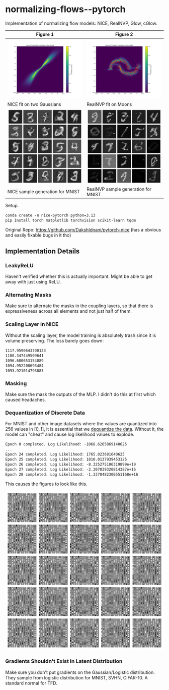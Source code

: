 # normalizing-flows--pytorch

Implementation of normalizing flow models: NICE, RealNVP, Glow, cGlow.

| Figure 1 | Figure 2 |
|----------|----------|
| ![image](fig/readme/two_gaussians.png) | ![image](fig/readme/moons.png) | 
| NICE fit on two Gaussians | RealNVP fit on Moons |
| ![image](fig/readme/nice_mnist.png) | ![image](fig/readme/realnvp_mnist.png) |
| NICE sample generation for MNIST | RealNVP sample generation for MNIST |

Setup. 
```
conda create -n nice-pytorch python=3.13
pip install torch matplotlib torchvision scikit-learn tqdm
``` 

Original Repo: https://github.com/DakshIdnani/pytorch-nice (has a obvious and easily fixable bugs in it tho)

## Implementation Details

### LeakyReLU 

   Haven't verified whether this is actually important. Might be able to get away with just using ReLU. 

### Alternating Masks 

   Make sure to alternate the masks in the coupling layers, so that there is expressiveness across all elements and not just half of them. 

### Scaling Layer in NICE

   Without the scaling layer, the model training is absolutely trash since it is volume preserving. The loss barely goes down: 
   ```
   1117.9590643700133
   1100.347449509641
   1096.680653154089
   1094.952208693484
   1093.921014793883
   ```

### Masking 

   Make sure the mask the outputs of the MLP. I didn't do this at first which caused headaches. 

### Dequantization of Discrete Data 

   For MNIST and other image datasets where the values are quantized into 256 values in $[0, 1]$, it is essential that we [dequantize the data](https://stats.stackexchange.com/questions/409284/why-does-discrete-data-distribution-has-differential-entropy-of-negative-infinit). Without it, the model can "cheat" and cause log likelihood values to explode. 
   ```
   Epoch 0 completed. Log Likelihood: -1068.6265869140625
   ...
   Epoch 24 completed. Log Likelihood: 1765.023681640625
   Epoch 25 completed. Log Likelihood: 1810.0137939453125
   Epoch 26 completed. Log Likelihood: -8.325275106319899e+19
   Epoch 27 completed. Log Likelihood: -2.307039320814387e+16
   Epoch 28 completed. Log Likelihood: -1.3370482300551168e+16
   ```

   This causes the figures to look like this. 

   ![image](fig/readme/err_sample.png)

### Gradients Shouldn't Exist in Latent Distribution  

   Make sure you don't put gradients on the Gaussian/Logistic distribution. 
   They sample from logistic distribution for MNIST, SVHN, CIFAR-10. A standard normal for TFD. 

